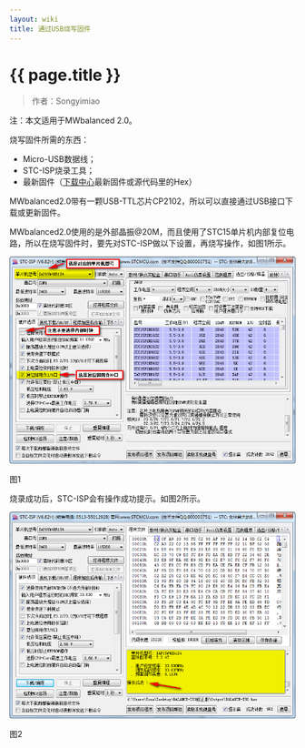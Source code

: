 ```yaml
---
layout: wiki
title: 通过USB烧写固件
---
```


# {{ page.title }}

> 作者：Songyimiao

注：本文适用于MWbalanced 2.0。

烧写固件所需的东西：

* Micro-USB数据线；
* STC-ISP烧录工具；
* 最新固件（[下载中心](http://miaowlabs.com/download.html)最新固件或源代码里的Hex）

MWbalanced2.0带有一颗USB-TTL芯片CP2102，所以可以直接通过USB接口下载或更新固件。

MWbalanced2.0使用的是外部晶振@20M，而且使用了STC15单片机内部复位电路，所以在烧写固件时，要先对STC-ISP做以下设置，再烧写操作，如图1所示。

![](/img/wiki/stc-isp-download.png)

图1

烧录成功后，STC-ISP会有操作成功提示。如图2所示。

![](/img/wiki/stc-isp-download-success.png)

图2